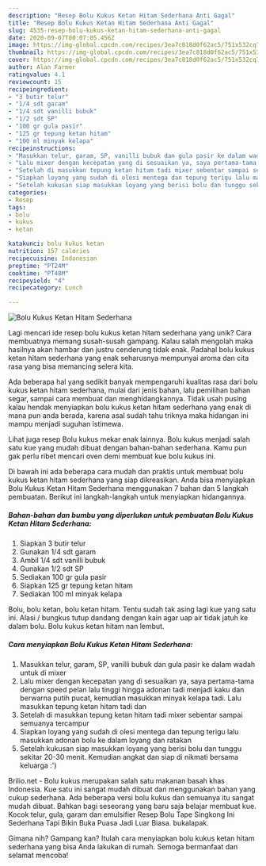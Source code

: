 ```yaml
---
description: "Resep Bolu Kukus Ketan Hitam Sederhana Anti Gagal"
title: "Resep Bolu Kukus Ketan Hitam Sederhana Anti Gagal"
slug: 4535-resep-bolu-kukus-ketan-hitam-sederhana-anti-gagal
date: 2020-09-07T00:07:05.456Z
image: https://img-global.cpcdn.com/recipes/3ea7c818d0f62ac5/751x532cq70/bolu-kukus-ketan-hitam-sederhana-foto-resep-utama.jpg
thumbnail: https://img-global.cpcdn.com/recipes/3ea7c818d0f62ac5/751x532cq70/bolu-kukus-ketan-hitam-sederhana-foto-resep-utama.jpg
cover: https://img-global.cpcdn.com/recipes/3ea7c818d0f62ac5/751x532cq70/bolu-kukus-ketan-hitam-sederhana-foto-resep-utama.jpg
author: Alan Farmer
ratingvalue: 4.1
reviewcount: 15
recipeingredient:
- "3 butir telur"
- "1/4 sdt garam"
- "1/4 sdt vanilli bubuk"
- "1/2 sdt SP"
- "100 gr gula pasir"
- "125 gr tepung ketan hitam"
- "100 ml minyak kelapa"
recipeinstructions:
- "Masukkan telur, garam, SP, vanilli bubuk dan gula pasir ke dalam wadah untuk di mixer"
- "Lalu mixer dengan kecepatan yang di sesuaikan ya, saya pertama-tama dengan speed pelan lalu tinggi hingga adonan tadi menjadi kaku dan berwarna putih pucat, kemudian masukkan minyak kelapa tadi. Lalu masukkan tepung ketan hitam tadi dan"
- "Setelah di masukkan tepung ketan hitam tadi mixer sebentar sampai semuanya tercampur"
- "Siapkan loyang yang sudah di olesi mentega dan tepung terigu lalu masukkan adonan bolu ke dalam loyang dan ratakan"
- "Setelah kukusan siap masukkan loyang yang berisi bolu dan tunggu sekitar 20-30 menit. Kemudian angkat dan siap di nikmati bersama keluarga :&#39;)"
categories:
- Resep
tags:
- bolu
- kukus
- ketan

katakunci: bolu kukus ketan 
nutrition: 157 calories
recipecuisine: Indonesian
preptime: "PT24M"
cooktime: "PT48M"
recipeyield: "4"
recipecategory: Lunch

---
```



![Bolu Kukus Ketan Hitam Sederhana](https://img-global.cpcdn.com/recipes/3ea7c818d0f62ac5/751x532cq70/bolu-kukus-ketan-hitam-sederhana-foto-resep-utama.jpg)

Lagi mencari ide resep bolu kukus ketan hitam sederhana yang unik? Cara membuatnya memang susah-susah gampang. Kalau salah mengolah maka hasilnya akan hambar dan justru cenderung tidak enak. Padahal bolu kukus ketan hitam sederhana yang enak seharusnya mempunyai aroma dan cita rasa yang bisa memancing selera kita.

Ada beberapa hal yang sedikit banyak mempengaruhi kualitas rasa dari bolu kukus ketan hitam sederhana, mulai dari jenis bahan, lalu pemilihan bahan segar, sampai cara membuat dan menghidangkannya. Tidak usah pusing kalau hendak menyiapkan bolu kukus ketan hitam sederhana yang enak di mana pun anda berada, karena asal sudah tahu triknya maka hidangan ini mampu menjadi suguhan istimewa.

Lihat juga resep Bolu kukus mekar enak lainnya. Bolu kukus menjadi salah satu kue yang mudah dibuat dengan bahan-bahan sederhana. Kamu pun gak perlu ribet mencari oven demi membuat kue bolu kukus ini.


Di bawah ini ada beberapa cara mudah dan praktis untuk membuat bolu kukus ketan hitam sederhana yang siap dikreasikan. Anda bisa menyiapkan Bolu Kukus Ketan Hitam Sederhana menggunakan 7 bahan dan 5 langkah pembuatan. Berikut ini langkah-langkah untuk menyiapkan hidangannya.

<!--inarticleads1-->

##### Bahan-bahan dan bumbu yang diperlukan untuk pembuatan Bolu Kukus Ketan Hitam Sederhana:

1. Siapkan 3 butir telur
1. Gunakan 1/4 sdt garam
1. Ambil 1/4 sdt vanilli bubuk
1. Gunakan 1/2 sdt SP
1. Sediakan 100 gr gula pasir
1. Siapkan 125 gr tepung ketan hitam
1. Sediakan 100 ml minyak kelapa


Bolu, bolu ketan, bolu ketan hitam. Tentu sudah tak asing lagi kue yang satu ini. Alasi / bungkus tutup dandang dengan kain agar uap air tidak jatuh ke dalam bolu. Bolu kukus ketan hitam nan lembut. 

<!--inarticleads2-->

##### Cara menyiapkan Bolu Kukus Ketan Hitam Sederhana:

1. Masukkan telur, garam, SP, vanilli bubuk dan gula pasir ke dalam wadah untuk di mixer
1. Lalu mixer dengan kecepatan yang di sesuaikan ya, saya pertama-tama dengan speed pelan lalu tinggi hingga adonan tadi menjadi kaku dan berwarna putih pucat, kemudian masukkan minyak kelapa tadi. Lalu masukkan tepung ketan hitam tadi dan
1. Setelah di masukkan tepung ketan hitam tadi mixer sebentar sampai semuanya tercampur
1. Siapkan loyang yang sudah di olesi mentega dan tepung terigu lalu masukkan adonan bolu ke dalam loyang dan ratakan
1. Setelah kukusan siap masukkan loyang yang berisi bolu dan tunggu sekitar 20-30 menit. Kemudian angkat dan siap di nikmati bersama keluarga :&#39;)


Brilio.net - Bolu kukus merupakan salah satu makanan basah khas Indonesia. Kue satu ini sangat mudah dibuat dan menggunakan bahan yang cukup sederhana. Ada beberapa versi bolu kukus dan semuanya itu sangat mudah dibuat. Bahkan bagi seseorang yang baru saja belajar membuat kue. Kocok telur, gula, garam dan emulsifier Resep Bolu Tape Singkong Ini Sederhana Tapi Bikin Buka Puasa Jadi Luar Biasa. bukalapak. 

Gimana nih? Gampang kan? Itulah cara menyiapkan bolu kukus ketan hitam sederhana yang bisa Anda lakukan di rumah. Semoga bermanfaat dan selamat mencoba!
